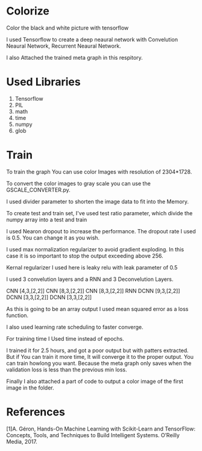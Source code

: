 # Colorize
Color the black and white picture with tensorflow

I used Tensorflow to create a deep neaural network with Convelution Neaural Network, Recurrent Neaural Network. 

I also Attached the trained meta graph in this respitory.

# Used Libraries

1. Tensorflow
2. PIL
3. math
4. time
5. numpy
6. glob

# Train
To train the graph You can use color Images with resolution of 2304*1728.

To convert the color images to gray scale you can use the GSCALE_CONVERTER.py.

I used divider parameter to shorten the image data to fit into the Memory.

To create test and train set, I've used test ratio parameter, which divide the numpy array into a test and train

I used Nearon dropout to increase the performance. The dropout rate I used is 0.5. You can change it as you wish.
 
 I used max normalization regularizer to avoid gradient exploding. In this case it is so important to stop the output exceeding above 256.
 
 Kernal regularizer I used here is leaky relu with leak parameter of 0.5
 
 I used 3 convelution layers and a RNN and 3 Deconvelution Layers.
 
 CNN    [4,3,[2,2]]
 CNN    [8,3,[2,2]]
 CNN    [8,3,[2,2]]
 RNN
 DCNN   [9,3,[2,2]]
 DCNN   [3,3,[2,2]]
 DCNN   [3,3,[2,2]]
 
 As this is going to be an array output I used mean squared error as a loss function.
 
 I also used learning rate scheduling to faster converge.
 
 For training time I Used time instead of epochs.
 
 I trained it for 2.5 hours, and got a poor output but with patters extracted. But if You can train it more time, It will converge it to the proper output.
 You can train howlong you want. Because the meta graph only saves when the validation loss is less than the previous min loss.
 
 Finally I also attached a part of code to output a color image of the first image in the folder.
 
 
# References

[1]A. Géron, Hands-On Machine Learning with Scikit-Learn and TensorFlow: Concepts, Tools, and Techniques to Build Intelligent Systems. O’Reilly Media, 2017.

